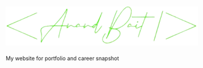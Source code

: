 # ![Anand Bait](https://github.com/anandbait/anandbait.github.io/blob/main/sign-logo-green-removebg.png?raw=true)
My website for portfolio and career snapshot
